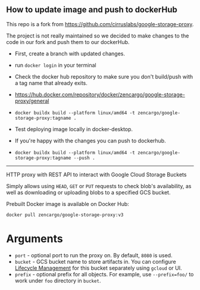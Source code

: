 ## How to update image and push to dockerHub

This repo is a fork from https://github.com/cirruslabs/google-storage-proxy.

The project is not really maintained so we decided to make changes to the code in our fork and push them to our dockerHub.

- First, create a branch with updated changes.

- run `docker login` in your terminal

- Check the docker hub repository to make sure you don't build/push with a tag name that already exits.
- https://hub.docker.com/repository/docker/zencargo/google-storage-proxy/general

- `docker buildx build --platform linux/amd64 -t zencargo/google-storage-proxy:tagname .`

- Test deploying image locally in docker-desktop.

- If you're happy with the changes you can push to dockerhub.

- `docker buildx build --platform linux/amd64 -t zencargo/google-storage-proxy:tagname --push .`

---
HTTP proxy with REST API to interact with Google Cloud Storage Buckets

Simply allows using `HEAD`, `GET` or `PUT` requests to check blob's availability, as well as downloading or uploading
blobs to a specified GCS bucket.

Prebuilt Docker image is available on Docker Hub:

```bash
docker pull zencargo/google-storage-proxy:v3
```

# Arguments

* `port` - optional port to run the proxy on. By default, `8080` is used.
* `bucket` - GCS bucket name to store artifacts in. You can configure [Lifecycle Management](https://cloud.google.com/storage/docs/lifecycle)
   for this bucket separately using `gcloud` or UI.
* `prefix` - optional prefix for all objects. For example, use `--prefix=foo/` to work under `foo` directory in `bucket`.
